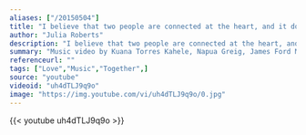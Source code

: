 ```yaml
---
aliases: ["/20150504"]
title: "I believe that two people are connected at the heart, and it doesn't matter what you do, or who you are or where you live; there are no boundaries or barriers if two people are destined to be together."
author: "Julia Roberts"
description: "I believe that two people are connected at the heart, and it doesn't matter what you do, or who you are or where you live; there are no boundaries or barriers if two people are destined to be together. - Julia Roberts quotes from GetInspired365.com"
summary: "Music video by Kuana Torres Kahele, Napua Greig, James Ford Murphy performing Lava - the recent Pixar short."
referenceurl: ""
tags: ["Love","Music","Together",]
source: "youtube"
videoid: "uh4dTLJ9q9o"
image: "https://img.youtube.com/vi/uh4dTLJ9q9o/0.jpg"
---
```


{{< youtube uh4dTLJ9q9o >}}
